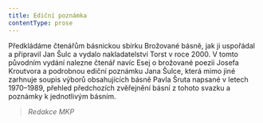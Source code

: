 ```yaml
---
title: Ediční poznámka
contentType: prose
---
```


<section>

Předkládáme čtenářům básnickou sbírku Brožované básně, jak ji uspořádal a připravil Jan Šulc a vydalo nakladatelství Torst v roce 2000. V tomto původním vydání nalezne čtenář navíc Esej o brožované poezii Josefa Kroutvora a podrobnou ediční poznámku Jana Šulce, která mimo jiné zarhnuje soupis výborů obsahujících básně Pavla Šruta napsané v letech 1970–1989, přehled předchozích zvěřejnění básní z tohoto svazku a poznámky k jednotlivým básním.

> _Redakce MKP_

</section>
